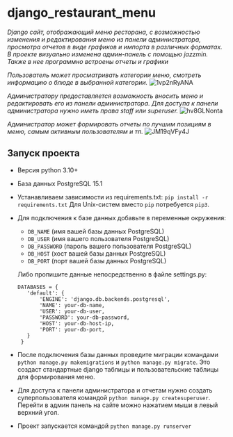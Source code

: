 # django_restaurant_menu

*Django сайт, отображающий меню ресторана, с возможностью изменения и редактирования меню из панели администратора, просмотра отчетов в виде графиков и импорта в различных форматах.
В проекте визуально изменена админ-панель с помощью jazzmin. Также в нее программно встроены отчеты и графики*

*Пользователь может просматривать категории меню, смотреть информацию о блюде в выбранной категории.*
![1vp2nRyANA](https://user-images.githubusercontent.com/84034483/210130936-d53e02d0-cfd5-4e94-9639-9cd84a85b7e9.gif)


*Администратору предоставляется возможность вносить меню и редактировать его из панели администратора. Для доступа к панели администратора нужно иметь права staff или superuser.*
![hv8GLNonta](https://user-images.githubusercontent.com/84034483/210131006-9a718cc6-8657-442c-9b7c-c332df30eb48.gif)


*Администратор может формировать отчеты по лучшим позициям в меню, самым активным пользователям и тп.*
![JM19qVFy4J](https://user-images.githubusercontent.com/84034483/210131049-25cd6d22-ab82-4472-8ee2-7c7eb9b63c6c.gif)

## Запуск проекта
   * Версия python 3.10+
   * База данных PostgreSQL 15.1
   * Устанавливаем зависимости из requirements.txt: `pip install -r requirements.txt` Для Unix-систем вместо `pip` потребуется `pip3`.
   * Для подключения к базе данных добавьте в переменные окружения:
     - `DB_NAME` (имя вашей базы данных PostgreSQL)
     - `DB_USER` (имя вашего пользователя PostgreSQL)
     - `DB_PASSWORD` (пароль вашего пользователя PostgreSQL)
     - `DB_HOST` (хост вашей базы данных PostgreSQL)
     - `DB_PORT` (порт вашей базы данных PostgreSQL)
     
     
     Либо пропишите данные непосредственно в файле settings.py:   
     ```
     DATABASES = {
        'default': {
            'ENGINE': 'django.db.backends.postgresql',
            'NAME': your-db-name,
            'USER': your-db-user,
            'PASSWORD': your-db-password,
            'HOST': your-db-host-ip,
            'PORT': your-db-port,
        }
      }
     ```  
   * После подключения базы данных проведите миграции командами `python manage.py makemigrations` и `python manage.py migrate`. Это создаст стандартные django таблицы и пользовательские таблицы для формирования меню.
   * Для доступа к панели администратора и отчетам нужно создать суперпользователя командой `python manage.py createsuperuser`. Перейти в админ панель на сайте можно нажатием мыши в левый верхний угол.
   * Проект запускается командой `python manage.py runserver`

     
